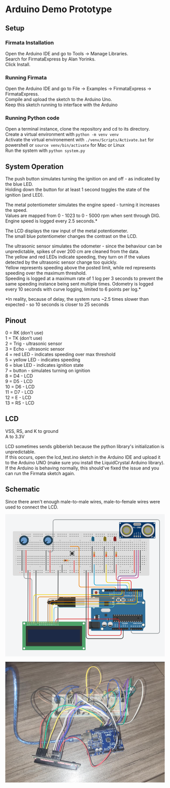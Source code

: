# Arduino Demo Prototype

## Setup

### Firmata Installation

Open the Arduino IDE and go to Tools -> Manage Libraries.  
Search for FirmataExpress by Alan Yorinks.  
Click Install.

### Running Firmata

Open the Arduino IDE and go to File -> Examples -> FirmataExpress -> FirmataExpress.  
Compile and upload the sketch to the Arduino Uno.  
Keep this sketch running to interface with the Arduino

### Running Python code

Open a terminal instance, clone the repository and cd to its directory.  
Create a virtual environment with `python -m venv venv`  
Activate the virtual environement with `./venv/Scripts/Activate.bat` for powershell or `source venv/bin/activate` for Mac or Linux  
Run the system with `python system.py`

## System Operation

The push button simulates turning the ignition on and off - as indicated by the blue LED.  
Holding down the button for at least 1 second toggles the state of the ignition (and LED).  

The metal potentiometer simulates the engine speed - turning it increases the speed.  
Values are mapped from 0 - 1023 to 0 - 5000 rpm when sent through DIG.  
Engine speed is logged every 2.5 seconds.*  

The LCD displays the raw input of the metal potentiometer.  
The small blue potentiometer changes the contrast on the LCD.  

The ultrasonic sensor simulates the odometer - since the behaviour can be unpredictable, spikes of over 200 cm are cleaned from the data.  
The yellow and red LEDs indicate speeding, they turn on if the values detected by the ultrasonic sensor change too quickly.  
Yellow represents speeding above the posted limit, while red represents speeding over the maximum threshold.  
Speeding is logged at a maximum rate of 1 log per 3 seconds to prevent the same speeding instance being sent multiple times.
Odometry is logged every 10 seconds with curve logging, limited to 6 points per log.*  

*In reality, because of delay, the system runs ~2.5 times slower than expected - so 10 seconds is closer to 25 seconds

## Pinout

0 = RK (don't use)  
1 = TK (don't use)  
2 = Trig - ultrasonic sensor  
3 = Echo - ultrasonic sensor  
4 = red LED - indicates speeding over max threshold  
5 = yellow LED - indicates speeding  
6 = blue LED - indicates ignition state  
7 = button - simulates turning on ignition  
8 = D4 - LCD  
9 = D5 - LCD  
10 = D6 - LCD  
11 = D7 - LCD  
12 = E - LCD  
13 = RS - LCD  

## LCD

VSS, RS, and K to ground  
A to 3.3V

LCD sometimes sends gibberish because the python library's initialization is unpredictable.  
If this occurs, open the lcd_test.ino sketch in the Arduino IDE and upload it to the Arduino UNO (make sure you install the LiquidCrystal Arduino library).  
If the Arduino is behaving normally, this should've fixed the issue and you can run the Firmata sketch again.  

## Schematic

Since there aren't enough male-to-male wires, male-to-female wires were used to connect the LCD.

![Alt text](images/schematic.png)

![Alt text](images/picture.png)